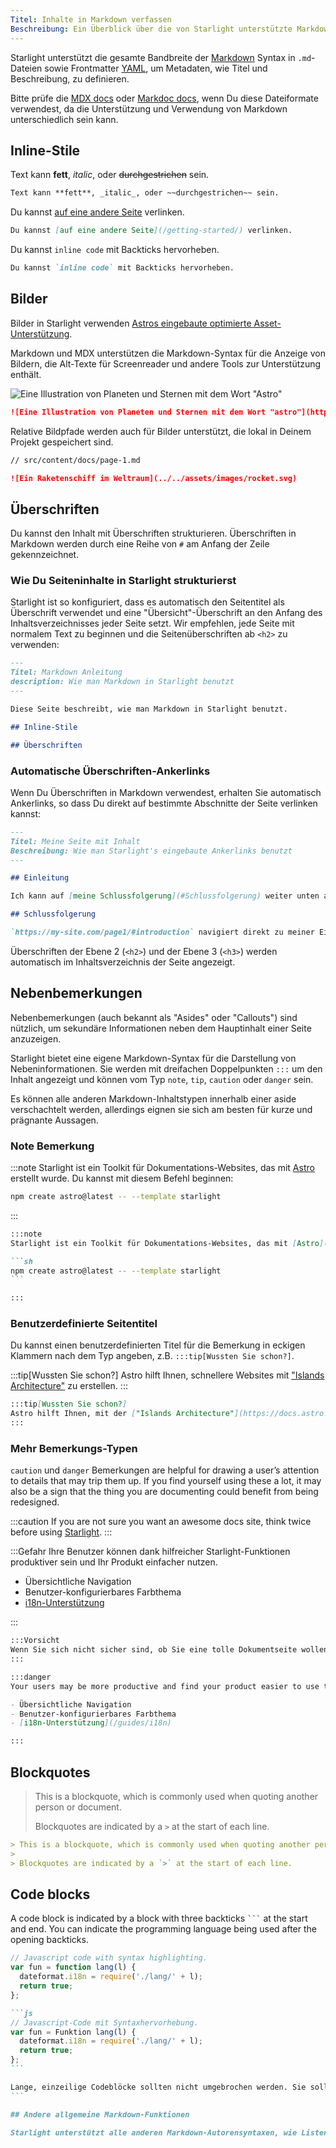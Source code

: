 ```yaml
---
Titel: Inhalte in Markdown verfassen
Beschreibung: Ein Überblick über die von Starlight unterstützte Markdown-Syntax.
---
```


Starlight unterstützt die gesamte Bandbreite der [Markdown](https://daringfireball.net/projects/markdown/) Syntax in `.md`-Dateien sowie Frontmatter [YAML](https://dev.to/paulasantamaria/introduction-to-yaml-125f), um Metadaten, wie Titel und Beschreibung, zu definieren.

Bitte prüfe die [MDX docs](https://mdxjs.com/docs/what-is-mdx/#markdown) oder [Markdoc docs](https://markdoc.dev/docs/syntax), wenn Du diese Dateiformate verwendest, da die Unterstützung und Verwendung von Markdown unterschiedlich sein kann.

## Inline-Stile

Text kann **fett**, _italic_, oder ~~durchgestrichen~~ sein.

```md
Text kann **fett**, _italic_, oder ~~durchgestrichen~~ sein.
```

Du kannst [auf eine andere Seite](/getting-started/) verlinken.

```md
Du kannst [auf eine andere Seite](/getting-started/) verlinken.
```

Du kannst `inline code` mit Backticks hervorheben.

```md
Du kannst `inline code` mit Backticks hervorheben.
```

## Bilder

Bilder in Starlight verwenden [Astros eingebaute optimierte Asset-Unterstützung](https://docs.astro.build/en/guides/assets/).

Markdown und MDX unterstützen die Markdown-Syntax für die Anzeige von Bildern, die Alt-Texte für Screenreader und andere Tools zur Unterstützung enthält.

![Eine Illustration von Planeten und Sternen mit dem Wort "Astro"](https://raw.githubusercontent.com/withastro/docs/main/public/default-og-image.png)

```md
![Eine Illustration von Planeten und Sternen mit dem Wort "astro"](https://raw.githubusercontent.com/withastro/docs/main/public/default-og-image.png)
```

Relative Bildpfade werden auch für Bilder unterstützt, die lokal in Deinem Projekt gespeichert sind.

```md
// src/content/docs/page-1.md

![Ein Raketenschiff im Weltraum](../../assets/images/rocket.svg)
```

## Überschriften

Du kannst den Inhalt mit Überschriften strukturieren. Überschriften in Markdown werden durch eine Reihe von `#` am Anfang der Zeile gekennzeichnet.

### Wie Du Seiteninhalte in Starlight strukturierst

Starlight ist so konfiguriert, dass es automatisch den Seitentitel als Überschrift verwendet und eine "Übersicht"-Überschrift an den Anfang des Inhaltsverzeichnisses jeder Seite setzt. Wir empfehlen, jede Seite mit normalem Text zu beginnen und die Seitenüberschriften ab `<h2>` zu verwenden:

```md
---
Titel: Markdown Anleitung
description: Wie man Markdown in Starlight benutzt
---

Diese Seite beschreibt, wie man Markdown in Starlight benutzt.

## Inline-Stile

## Überschriften
```

### Automatische Überschriften-Ankerlinks

Wenn Du Überschriften in Markdown verwendest, erhalten Sie automatisch Ankerlinks, so dass Du direkt auf bestimmte Abschnitte der Seite verlinken kannst:

```md
---
Titel: Meine Seite mit Inhalt
Beschreibung: Wie man Starlight's eingebaute Ankerlinks benutzt
---

## Einleitung

Ich kann auf [meine Schlussfolgerung](#Schlussfolgerung) weiter unten auf derselben Seite verlinken.

## Schlussfolgerung

`https://my-site.com/page1/#introduction` navigiert direkt zu meiner Einleitung.
```

Überschriften der Ebene 2 (`<h2>`) und der Ebene 3 (`<h3>`) werden automatisch im Inhaltsverzeichnis der Seite angezeigt.

## Nebenbemerkungen

Nebenbemerkungen (auch bekannt als "Asides" oder "Callouts") sind nützlich, um sekundäre Informationen neben dem Hauptinhalt einer Seite anzuzeigen.

Starlight bietet eine eigene Markdown-Syntax für die Darstellung von Nebeninformationen. Sie werden mit dreifachen Doppelpunkten `:::` um den Inhalt angezeigt und können vom Typ `note`, `tip`, `caution` oder `danger` sein.

Es können alle anderen Markdown-Inhaltstypen innerhalb einer aside verschachtelt werden, allerdings eignen sie sich am besten für kurze und prägnante Aussagen.

### Note Bemerkung

:::note
Starlight ist ein Toolkit für Dokumentations-Websites, das mit [Astro](https://astro.build/) erstellt wurde. Du kannst mit diesem Befehl beginnen:

```sh
npm create astro@latest -- --template starlight
```

:::

````md
:::note
Starlight ist ein Toolkit für Dokumentations-Websites, das mit [Astro](https://astro.build/) erstellt wurde. Du kannst mit diesem Befehl beginnen:

```sh
npm create astro@latest -- --template starlight
```

:::
````

### Benutzerdefinierte Seitentitel

Du kannst einen benutzerdefinierten Titel für die Bemerkung in eckigen Klammern nach dem Typ angeben, z.B. `:::tip[Wussten Sie schon?]`.

:::tip[Wussten Sie schon?]
Astro hilft Ihnen, schnellere Websites mit ["Islands Architecture"](https://docs.astro.build/en/concepts/islands/) zu erstellen.
:::

```md
:::tip[Wussten Sie schon?]
Astro hilft Ihnen, mit der ["Islands Architecture"](https://docs.astro.build/en/concepts/islands/) schnellere Websites zu erstellen.
:::
```

### Mehr Bemerkungs-Typen

`caution` und `danger` Bemerkungen are helpful for drawing a user’s attention to details that may trip them up.
If you find yourself using these a lot, it may also be a sign that the thing you are documenting could benefit from being redesigned.

:::caution
If you are not sure you want an awesome docs site, think twice before using [Starlight](../../).
:::

:::Gefahr
Ihre Benutzer können dank hilfreicher Starlight-Funktionen produktiver sein und Ihr Produkt einfacher nutzen.

- Übersichtliche Navigation
- Benutzer-konfigurierbares Farbthema
- [i18n-Unterstützung](/guides/i18n)

:::

```md
:::Vorsicht
Wenn Sie sich nicht sicher sind, ob Sie eine tolle Dokumentseite wollen, denken Sie zweimal nach, bevor Sie [Starlight](../../) verwenden.
:::

:::danger
Your users may be more productive and find your product easier to use thanks to helpful Starlight features.

- Übersichtliche Navigation
- Benutzer-konfigurierbares Farbthema
- [i18n-Unterstützung](/guides/i18n)

:::
```

## Blockquotes

> This is a blockquote, which is commonly used when quoting another person or document.
>
> Blockquotes are indicated by a `>` at the start of each line.

```md
> This is a blockquote, which is commonly used when quoting another person or document.
>
> Blockquotes are indicated by a `>` at the start of each line.
```

## Code blocks

A code block is indicated by a block with three backticks <code>```</code> at the start and end. You can indicate the programming language being used after the opening backticks.

```js
// Javascript code with syntax highlighting.
var fun = function lang(l) {
  dateformat.i18n = require('./lang/' + l);
  return true;
};
```

````md
```js
// Javascript-Code mit Syntaxhervorhebung.
var fun = Funktion lang(l) {
  dateformat.i18n = require('./lang/' + l);
  return true;
};
```
````

````md
Lange, einzeilige Codeblöcke sollten nicht umgebrochen werden. Sie sollten horizontal scrollen, wenn sie zu lang sind. Diese Zeile sollte lang genug sein, um dies zu demonstrieren.
```

## Andere allgemeine Markdown-Funktionen

Starlight unterstützt alle anderen Markdown-Autorensyntaxen, wie Listen und Tabellen. Einen schnellen Überblick über alle Markdown-Syntaxelemente finden Sie im [Markdown Cheat Sheet from The Markdown Guide](https://www.markdownguide.org/cheat-sheet/).
